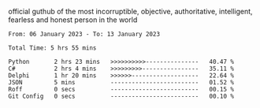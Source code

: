 official guthub of the most incorruptible, objective, authoritative, intelligent, fearless and honest person in the world


<!--START_SECTION:waka-->

```text
From: 06 January 2023 - To: 13 January 2023

Total Time: 5 hrs 55 mins

Python       2 hrs 23 mins   >>>>>>>>>>---------------   40.47 %
C#           2 hrs 4 mins    >>>>>>>>>----------------   35.11 %
Delphi       1 hr 20 mins    >>>>>>-------------------   22.64 %
JSON         5 mins          -------------------------   01.52 %
Roff         0 secs          -------------------------   00.15 %
Git Config   0 secs          -------------------------   00.10 %
```

<!--END_SECTION:waka-->
